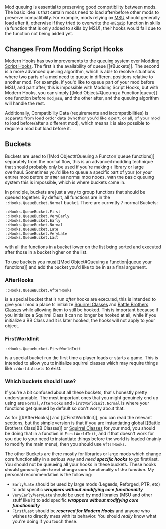 Mod queuing is essential to preserving good compatibility between mods. The basic idea is that certain mods need to load after/before other mods to preserve compatibility. For example, mods relying on [MSU](https://github.com/MSUTeam/MSU) should generally load after it, otherwise if they tried to overwrite the `onEquip` function in skills (a function that is only added to skills by MSU), their hooks would fail due to the function not being added yet.

## Changes From Modding Script Hooks
Modern Hooks has two improvements to the queuing system over [Modding Script Hooks](https://www.nexusmods.com/battlebrothers/mods/42). The first is the availability of queue [[#Buckets]]. The second is a more advanced queuing algorithm, which is able to resolve situations where two parts of a mod need to queue in different positions relative to another mod. For example, if you'd like to queue part of your mod before MSU, and part after, this is impossible with Modding Script Hooks, but with Modern Hooks, you can simply [[Mod Object#Queuing a Function|queue]] one function before `mod_msu`, and the other after, and the queuing algorithm will handle the rest.

Additionally, Compatibility Data (requirements and incompatibilities) is separate from load order data (whether you'd like a part, or all, of your mod to load before/after a different mod), which means it is also possible to require a mod but load before it.


## Buckets
Buckets are used to [[Mod Object#Queuing a Function|queue functions]] separately from the normal flow, this is an advanced modding technique that should probably only be used if you're making a library or large overhaul. Sometimes you'd like to queue a specific part of your (or your entire) mod before or after all normal mod hooks. With the basic queuing system this is impossible, which is where buckets come in. 

In principle, buckets are just a way to group functions that should be queued together. By default, all functions are in the `::Hooks.QueueBucket.Normal` bucket. There are currently 7 normal Buckets:
```squirrel
::Hooks.QueueBucket.First
::Hooks.QueueBucket.VeryEarly
::Hooks.QueueBucket.Early
::Hooks.QueueBucket.Normal
::Hooks.QueueBucket.Late
::Hooks.QueueBucket.VeryLate
::Hooks.QueueBucket.Last
```
with all the functions in a bucket lower on the list being sorted and executed after those in a bucket higher on the list.

To use buckets you must [[Mod Object#Queuing a Function|queue your functions]] and add the bucket you'd like to be in as a final argument.
### AfterHooks
```squirrel
::Hooks.QueueBucket.AfterHooks
```
is a special bucket that is run *after* hooks are executed, this is intended to give your mod a place to initialize [Squirrel Classes](https://developer.electricimp.com/squirrel/squirrel-guide/classes) and [Battle Brothers Classes](https://developer.electricimp.com/squirrel/squirrel-guide/classes) while allowing them to still be hooked. This is important because if you initialize a Squirrel Class it can no longer be hooked at all, while if you initialize a BB Class and it is later hooked, the hooks will not apply to your object.
### FirstWorldInit
```squirrel
::Hooks.Queuebucket.FirstWorldInit
```
is a special bucket run the first time a player loads or starts a game. This is intended to allow you to initialize squirrel classes which may require things like `::World.Assets` to exist.

### Which buckets should I use?
If you're a bit confused about all these buckets, that's honestly pretty understandable. The most important ones that you might genuinely end up using are `Normal`, `AfterHooks` and `FirstWorldInit`. `Normal` is where your functions get queued by default so don't worry about that.

As for [[#AfterHooks]] and [[#FirstWorldInit]], you can read the relevant sections, but the simple version is that if you are instantiating global [[Battle Brothers Class|BB Classes]] or [Squirrel Classes](https://developer.electricimp.com/squirrel/squirrel-guide/classes) for your mod, you should be doing that in a function in `FirstWorldInit`, and if that doesn't work for you due to your need to instantiate things before the world is loaded (mainly to modify the main menu), then you should use `AfterHooks`.

The other Buckets are there mostly for libraries or large mods which change core functionality in a serious way and *need* ***specific hooks*** to go first/last. You should not be queueing all your hooks in these buckets. These hooks should generally aim to not change core functionality of the function. My personal recommendation is the following:
- `Early`/`Late` should be used by large mods  (Legends, Reforged, PTR, etc) to add specific ***wrappers without modifying core functionality***
- `VeryEarly`/`VeryLate` should be used by mod libraries (MSU and other stuff like it) to add specific ***wrappers without modifying core functionality***
- `First`/`Last` should be ***reserved for Modern Hooks*** and anyone who wishes to directly mess with its behavior. You should *really* know what you're doing if you touch these.